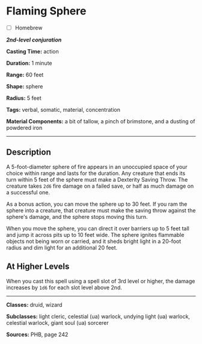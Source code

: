# Flaming Sphere

- [ ] Homebrew

***2nd-level conjuration***

**Casting Time:** action

**Duration:** 1 minute

**Range:** 60 feet

**Shape:** sphere

**Radius:** 5 feet

**Tags:** verbal, somatic, material, concentration

**Material Components:** a bit of tallow, a pinch of brimstone, and a dusting of powdered iron

---

## Description
A 5-foot-diameter sphere of fire appears in an unoccupied space of your choice within range and lasts for the duration.
Any creature that ends its turn within 5 feet of the sphere must make a Dexterity Saving Throw.
The creature takes `2d6` fire damage on a failed save, or half as much damage on a successful one.

As a bonus action, you can move the sphere up to 30 feet.
If you ram the sphere into a creature, that creature must make the saving throw against the sphere's damage, and the sphere stops moving this turn.

When you move the sphere, you can direct it over barriers up to 5 feet tall and jump it across pits up to 10 feet wide.
The sphere ignites flammable objects not being worn or carried, and it sheds bright light in a 20-foot radius and dim light for an additional 20 feet.

## At Higher Levels
When you cast this spell using a spell slot of 3rd level or higher, the damage increases by `1d6` for each slot level above 2nd.

---

**Classes:** druid, wizard

**Subclasses:** light cleric, celestial (ua) warlock, undying light (ua) warlock, celestial warlock, giant soul (ua) sorcerer

**Sources:** PHB, page 242
